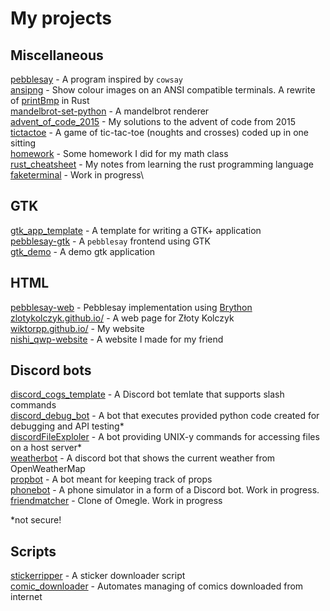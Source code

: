 # My projects

## Miscellaneous
[pebblesay](https://github.com/wiktorpp/pebblesay) - A program inspired by `cowsay`\
[ansipng](https://github.com/wiktorpp/ansipng) - Show colour images on an ANSI compatible terminals. A rewrite of [printBmp](https://github.com/wiktorpp/printBmp) in Rust\
[mandelbrot-set-python](https://github.com/wiktorpp/mandelbrot-set-python) - A mandelbrot renderer\
[advent_of_code_2015](https://github.com/wiktorpp/advent_of_code_2015) - My solutions to the advent of code from 2015\
[tictactoe](https://github.com/wiktorpp/tictactoe) - A game of tic-tac-toe (noughts and crosses) coded up in one sitting\
[homework](https://github.com/wiktorpp/homework) - Some homework I did for my math class\
[rust_cheatsheet](https://github.com/wiktorpp/rust_cheatsheet) - My notes from learning the rust programming language\
[faketerminal](https://github.com/wiktorpp/faketerminal) - Work in progress\

## GTK
[gtk_app_template](https://github.com/wiktorpp/gtk_app_template) - A template for writing a GTK+ application\
[pebblesay-gtk](https://github.com/wiktorpp/pebblesay-gtk) - A `pebblesay` frontend using GTK\
[gtk_demo](https://github.com/wiktorpp/gtk_demo) - A demo gtk application

## HTML
[pebblesay-web](https://github.com/wiktorpp/pebblesay-web) - Pebblesay implementation using [Brython](https://brython.info/)\
[zlotykolczyk.github.io/](https://zlotykolczyk.github.io/) - A web page for Złoty Kolczyk\
[wiktorpp.github.io/](https://wiktorpp.github.io/) - My website\
[nishi_qwp-website](https://wiktorpp.github.io/nishi_qwp-website/) - A website I made for my friend

## Discord bots
[discord_cogs_template](https://github.com/wiktorpp/discord_cogs_template) - A Discord bot temlate that supports slash commands\
[discord_debug_bot](https://github.com/wiktorpp/discord_debug_bot) - A bot that executes provided python code created for debugging and API testing*\
[discordFileExploler](https://github.com/wiktorpp/discordFileExploler) - A bot providing UNIX-y commands for accessing files on a host server*\
[weatherbot](https://github.com/wiktorpp/weatherbot) - A discord bot that shows the current weather from OpenWeatherMap\
[propbot](https://github.com/wiktorpp/propbot) - A bot meant for keeping track of props\
[phonebot](https://github.com/wiktorpp/phonebot) - A phone simulator in a form of a Discord bot. Work in progress. \
[friendmatcher](https://github.com/wiktorpp/friendmatcher) - Clone of Omegle. Work in progress

*not secure!
## Scripts
[stickerripper](https://github.com/wiktorpp/stickerripper) - A sticker downloader script\
[comic_downloader](https://github.com/wiktorpp/comic_downloader) - Automates managing of comics downloaded from internet
